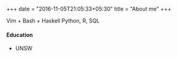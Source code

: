 +++
date = "2016-11-05T21:05:33+05:30"
title = "About me"
+++

Vim + Bash + Haskell
Python, R, SQL

<!-- ![This is me][1] -->

#### Education

* UNSW

[1]: /img/about.jpg
